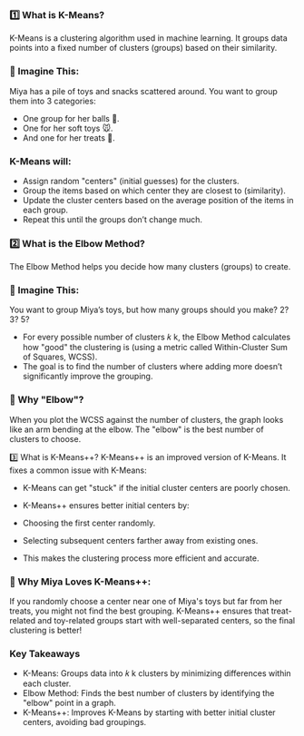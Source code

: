 ### 1️⃣ What is K-Means?
K-Means is a clustering algorithm used in machine learning. It groups data points into a fixed number of clusters (groups) based on their similarity.

### 🧸 Imagine This:
Miya has a pile of toys and snacks scattered around.
You want to group them into 3 categories:

* One group for her balls 🏀.
* One for her soft toys 🐭.
* And one for her treats 🍗.

### K-Means will:

* Assign random "centers" (initial guesses) for the clusters.
* Group the items based on which center they are closest to (similarity).
* Update the cluster centers based on the average position of the items in each group.
* Repeat this until the groups don’t change much.

### 2️⃣ What is the Elbow Method?
The Elbow Method helps you decide how many clusters (groups) to create.

### 🧸 Imagine This:
You want to group Miya’s toys, but how many groups should you make? 2? 3? 5?

* For every possible number of clusters 
𝑘
k, the Elbow Method calculates how "good" the clustering is (using a metric called Within-Cluster Sum of Squares, WCSS).
* The goal is to find the number of clusters where adding more doesn’t significantly improve the grouping.

### 🏐 Why "Elbow"?
When you plot the WCSS against the number of clusters, the graph looks like an arm bending at the elbow. The "elbow" is the best number of clusters to choose.

3️⃣ What is K-Means++?
K-Means++ is an improved version of K-Means. It fixes a common issue with K-Means:

* K-Means can get "stuck" if the initial cluster centers are poorly chosen.
* K-Means++ ensures better initial centers by:

* Choosing the first center randomly.
* Selecting subsequent centers farther away from existing ones.
* This makes the clustering process more efficient and accurate.

### 🐾 Why Miya Loves K-Means++:
If you randomly choose a center near one of Miya's toys but far from her treats, you might not find the best grouping.
K-Means++ ensures that treat-related and toy-related groups start with well-separated centers, so the final clustering is better!

### Key Takeaways
* K-Means: Groups data into 
𝑘
k clusters by minimizing differences within each cluster.
* Elbow Method: Finds the best number of clusters by identifying the "elbow" point in a graph.
* K-Means++: Improves K-Means by starting with better initial cluster centers, avoiding bad groupings.
